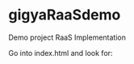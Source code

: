 # gigyaRaaSdemo
Demo project RaaS Implementation

Go into index.html and look for: <script type="text/javascript" src="http://cdn.gigya.com/js/gigya.js?apiKey=<INSERT YOUR API KEY HERE>">

Basically insert your Gigya apikey there.

Also have in mind that if you are using this code in other site different to localhost you will have to whitelist the domain in Gigya's console. This can be done by anyone with Admin access to Gigya console.

You can also go into the js folder and modify the logic.js file to change behaviour and name of the screenSet names.
